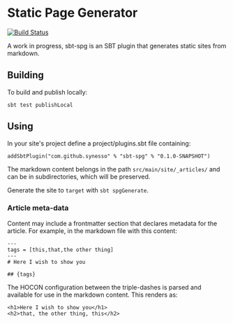 # Static Page Generator

[![Build Status](https://api.travis-ci.org/Synesso/sbt-spg.png)](https://travis-ci.org/Synesso/sbt-spg)

A work in progress, sbt-spg is an SBT plugin that generates static sites from markdown.

## Building

To build and publish locally: 

    sbt test publishLocal
    
## Using

In your site's project define a project/plugins.sbt file containing:

    addSbtPlugin("com.github.synesso" % "sbt-spg" % "0.1.0-SNAPSHOT")
    
The markdown content belongs in the path `src/main/site/_articles/` and can be in subdirectories, which will be preserved.

Generate the site to `target` with `sbt spgGenerate`.

### Article meta-data

Content may include a frontmatter section that declares metadata for the article. For example, in the markdown file with this content:

    ---
    tags = [this,that,the other thing]
    ---
    # Here I wish to show you
    
    ## {tags}
    
    
The HOCON configuration between the triple-dashes is parsed and available for use in the markdown content. This renders as:

    <h1>Here I wish to show you</h1>
    <h2>that, the other thing, this</h2>